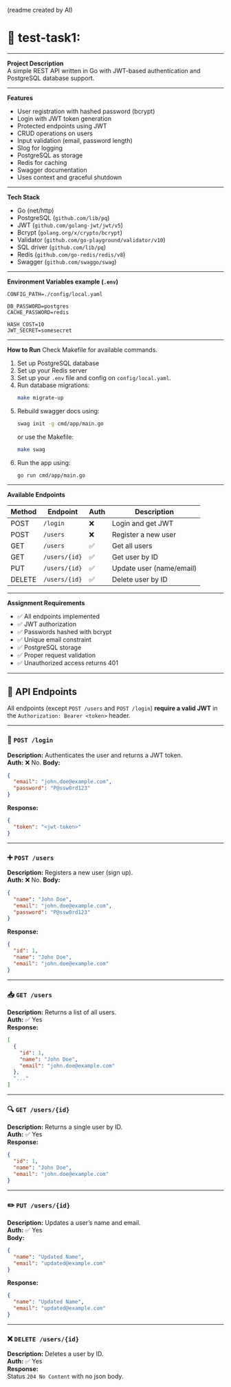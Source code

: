 
(readme created by AI) 
# 📝 test-task1:

---

**Project Description**  
A simple REST API written in Go with JWT-based authentication and PostgreSQL database support.

---

**Features**
- User registration with hashed password (bcrypt)
- Login with JWT token generation
- Protected endpoints using JWT
- CRUD operations on users
- Input validation (email, password length)
- Slog for logging
- PostgreSQL as storage
- Redis for caching
- Swagger documentation
- Uses context and graceful shutdown

---

**Tech Stack**
- Go (net/http)
- PostgreSQL (`github.com/lib/pq`)
- JWT (`github.com/golang-jwt/jwt/v5`)
- Bcrypt (`golang.org/x/crypto/bcrypt`)
- Validator (`github.com/go-playground/validator/v10`)
- SQL driver (`github.com/lib/pq`)
- Redis (`github.com/go-redis/redis/v8`)
- Swagger (`github.com/swaggo/swag`)
---

**Environment Variables example (`.env`)**
```
CONFIG_PATH=./config/local.yaml

DB_PASSWORD=postgres
CACHE_PASSWORD=redis

HASH_COST=10
JWT_SECRET=somesecret
```

---

**How to Run**
Check Makefile for available commands.
1. Set up PostgreSQL database
2. Set up your Redis server
3. Set up your `.env` file and config on `config/local.yaml`.
4. Run database migrations:
   ```bash
   make migrate-up
   ```
5. Rebuild swagger docs using:
   ```bash
   swag init -g cmd/app/main.go
   ```
   or use the Makefile:
   ```bash
   make swag
   ```
6. Run the app using:
   ```bash
   go run cmd/app/main.go
   ```
---

**Available Endpoints**

| Method | Endpoint      | Auth | Description              |
|--------|---------------|------|--------------------------|
| POST   | `/login`      | ❌    | Login and get JWT        |
| POST   | `/users`      | ❌    | Register a new user      |
| GET    | `/users`      | ✅    | Get all users            |
| GET    | `/users/{id}` | ✅    | Get user by ID           |
| PUT    | `/users/{id}` | ✅    | Update user (name/email) |
| DELETE | `/users/{id}` | ✅    | Delete user by ID        |

---

**Assignment Requirements**
- ✅ All endpoints implemented
- ✅ JWT authorization
- ✅ Passwords hashed with bcrypt
- ✅ Unique email constraint
- ✅ PostgreSQL storage
- ✅ Proper request validation
- ✅ Unauthorized access returns 401

---

## 📡 API Endpoints

All endpoints (except `POST /users` and `POST /login`) **require a valid JWT** in the `Authorization: Bearer <token>` header.

---

### 🔐 `POST /login`

**Description:** Authenticates the user and returns a JWT token.  
**Auth:** ❌ No.
**Body:**
```json
{
  "email": "john.doe@example.com",
  "password": "P@ssw0rd123"
}
```

**Response:**
```json
{
  "token": "<jwt-token>"
}
```

---

### ➕ `POST /users`

**Description:** Registers a new user (sign up).  
**Auth:** ❌ No.
**Body:**
```json
{
  "name": "John Doe",
  "email": "john.doe@example.com",
  "password": "P@ssw0rd123"
}
```

**Response:**
```json
{
  "id": 1,
  "name": "John Doe",
  "email": "john.doe@example.com"
}
```

---

### 📥 `GET /users`

**Description:** Returns a list of all users.  
**Auth:** ✅ Yes  
**Response:**
```json
[
  {
    "id": 1,
    "name": "John Doe",
    "email": "john.doe@example.com"
  },
  "..."
]
```

---

### 🔍 `GET /users/{id}`

**Description:** Returns a single user by ID.  
**Auth:** ✅ Yes  
**Response:**
```json
{
  "id": 1,
  "name": "John Doe",
  "email": "john.doe@example.com"
}
```

---

### ✏️ `PUT /users/{id}`

**Description:** Updates a user’s name and email.  
**Auth:** ✅ Yes  
**Body:**
```json
{
  "name": "Updated Name",
  "email": "updated@example.com"
}
```

**Response:**
```json
{
  "name": "Updated Name",
  "email": "updated@example.com"
}
```

---

### ❌ `DELETE /users/{id}`

**Description:** Deletes a user by ID.  
**Auth:** ✅ Yes  
**Response:**  
Status `204 No Content` with no json body.

